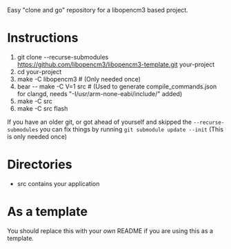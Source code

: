 Easy "clone and go" repository for a libopencm3 based project.

# Instructions
 1. git clone --recurse-submodules https://github.com/libopencm3/libopencm3-template.git your-project
 2. cd your-project
 3. make -C libopencm3 # (Only needed once)
 4. bear -- make -C V=1 src # (Used to generate compile_commands.json for clangd, needs "-I/usr/arm-none-eabi/include/" added)
 5. make -C src
 6. make -C src flash

If you have an older git, or got ahead of yourself and skipped the ```--recurse-submodules```
you can fix things by running ```git submodule update --init``` (This is only needed once)

# Directories
* src contains your application

# As a template
You should replace this with your _own_ README if you are using this
as a template.

